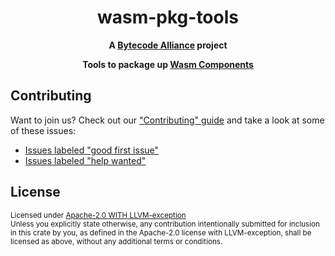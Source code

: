 <h1 align="center">wasm-pkg-tools</h1>
<div align="center">

  <strong>A <a href="https://bytecodealliance.org/">Bytecode Alliance</a> project</strong>
  
  <p>
    <strong>
      Tools to package up <a href="https://github.com/webassembly/component-model">Wasm Components</a>
    </strong>
  </p>
</div>

## Contributing
Want to join us? Check out our ["Contributing" guide][contributing] and take a
look at some of these issues:

- [Issues labeled "good first issue"][good-first-issue]
- [Issues labeled "help wanted"][help-wanted]

[contributing]: https://github.com/bytecodealliance/wasm-pkg-tools/blob/master.github/CONTRIBUTING.md
[good-first-issue]: https://github.com/bytecodealliance/wasm-pkg-tools/labels/good%20first%20issue
[help-wanted]: https://github.com/bytecodealliance/wasm-pkg-tools/labels/help%20wanted

## License

<sup>
Licensed under <a href="LICENSE">Apache-2.0 WITH LLVM-exception</a> 
</sup>

<br/>

<sub>
Unless you explicitly state otherwise, any contribution intentionally submitted
for inclusion in this crate by you, as defined in the Apache-2.0 license with LLVM-exception,
shall be licensed as above, without any additional terms or conditions.
</sub>
